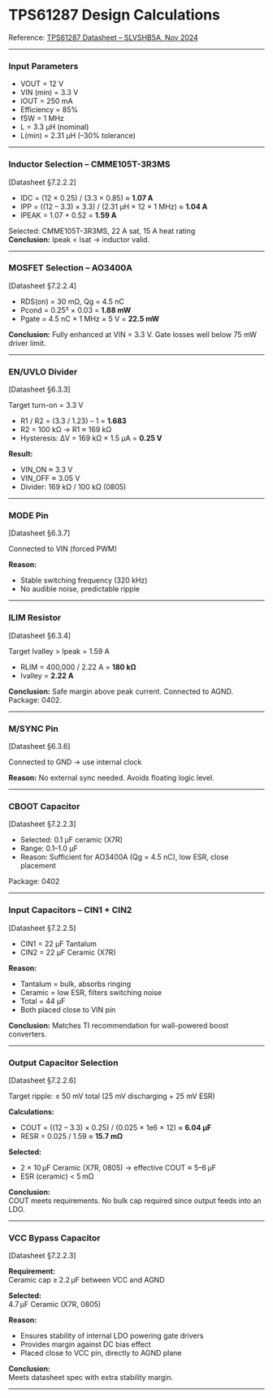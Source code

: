# TPS61287 Design Calculations

Reference: [TPS61287 Datasheet – SLVSHB5A, Nov 2024](https://www.ti.com/lit/ds/symlink/tps61287.pdf)

---

### Input Parameters

- VOUT = 12 V  
- VIN (min) = 3.3 V  
- IOUT = 250 mA  
- Efficiency = 85%  
- fSW = 1 MHz  
- L = 3.3 µH (nominal)  
- L(min) = 2.31 µH (–30% tolerance)

---

### Inductor Selection – CMME105T-3R3MS  
[Datasheet §7.2.2.2]

- IDC = (12 × 0.25) / (3.3 × 0.85) ≈ **1.07 A**  
- IPP = ((12 – 3.3) × 3.3) / (2.31 µH × 12 × 1 MHz) ≈ **1.04 A**  
- IPEAK = 1.07 + 0.52 = **1.59 A**

Selected: CMME105T-3R3MS, 22 A sat, 15 A heat rating  
**Conclusion:** Ipeak < Isat → inductor valid.

---

### MOSFET Selection – AO3400A  
[Datasheet §7.2.2.4]

- RDS(on) = 30 mΩ, Qg = 4.5 nC  
- Pcond = 0.25² × 0.03 = **1.88 mW**  
- Pgate = 4.5 nC × 1 MHz × 5 V = **22.5 mW**

**Conclusion:** Fully enhanced at VIN = 3.3 V. Gate losses well below 75 mW driver limit.

---

### EN/UVLO Divider  
[Datasheet §6.3.3]

Target turn-on = 3.3 V  
- R1 / R2 = (3.3 / 1.23) – 1 = **1.683**  
- R2 = 100 kΩ → R1 ≈ 169 kΩ  
- Hysteresis: ΔV = 169 kΩ × 1.5 µA = **0.25 V**

**Result:**  
- VIN_ON ≈ 3.3 V  
- VIN_OFF ≈ 3.05 V  
- Divider: 169 kΩ / 100 kΩ (0805)

---

### MODE Pin  
[Datasheet §6.3.7]

Connected to VIN (forced PWM)

**Reason:**  
- Stable switching frequency (320 kHz)  
- No audible noise, predictable ripple

---

### ILIM Resistor  
[Datasheet §6.3.4]

Target Ivalley > Ipeak = 1.59 A  
- RLIM = 400,000 / 2.22 A = **180 kΩ**  
- Ivalley = **2.22 A**

**Conclusion:** Safe margin above peak current. Connected to AGND. Package: 0402.

---

### M/SYNC Pin  
[Datasheet §6.3.6]

Connected to GND → use internal clock

**Reason:** No external sync needed. Avoids floating logic level.

---

### CBOOT Capacitor  
[Datasheet §7.2.2.3]

- Selected: 0.1 µF ceramic (X7R)  
- Range: 0.1–1.0 µF  
- Reason: Sufficient for AO3400A (Qg = 4.5 nC), low ESR, close placement

Package: 0402

---

### Input Capacitors – CIN1 + CIN2  
[Datasheet §7.2.2.5]

- CIN1 = 22 µF Tantalum  
- CIN2 = 22 µF Ceramic (X7R)

**Reason:**  
- Tantalum = bulk, absorbs ringing  
- Ceramic = low ESR, filters switching noise  
- Total = 44 µF  
- Both placed close to VIN pin

**Conclusion:** Matches TI recommendation for wall-powered boost converters.

---

### Output Capacitor Selection  
[Datasheet §7.2.2.6]

Target ripple: ≤ 50 mV total (25 mV discharging + 25 mV ESR)

**Calculations:**

- COUT = ((12 – 3.3) × 0.25) / (0.025 × 1e6 × 12) ≈ **6.04 µF**
- RESR = 0.025 / 1.59 ≈ **15.7 mΩ**

**Selected:**

- 2 × 10 µF Ceramic (X7R, 0805) → effective COUT ≈ 5–6 µF
- ESR (ceramic) < 5 mΩ

**Conclusion:**  
COUT meets requirements. No bulk cap required since output feeds into an LDO.

---
### VCC Bypass Capacitor  
[Datasheet §7.2.2.3]

**Requirement:**  
Ceramic cap ≥ 2.2 µF between VCC and AGND

**Selected:**  
4.7 µF Ceramic (X7R, 0805)

**Reason:**  
- Ensures stability of internal LDO powering gate drivers  
- Provides margin against DC bias effect  
- Placed close to VCC pin, directly to AGND plane

**Conclusion:**  
Meets datasheet spec with extra stability margin.

---
